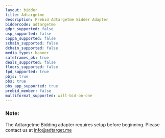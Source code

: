 ```yaml
---
layout: bidder
title: Adtargetme
description: Prebid Adtargetme Bidder Adapter
biddercode: adtargetme
gdpr_supported: false
usp_supported: false
coppa_supported: false
schain_supported: false
dchain_supported: false
media_types: banner
safeframes_ok: true
deals_supported: false
floors_supported: false
fpd_supported: true
pbjs: true
pbs: true
pbs_app_supported: true
prebid_member: false
multiformat_supported: will-bid-on-one
---
```


### Note:

The Adtargetme Bidding adapter requires setup before beginning. Please contact us at info@adtarget.me
